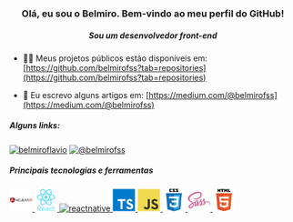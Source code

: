 <h3 align="center">Olá, eu sou o Belmiro. Bem-vindo ao meu perfil do GitHub!</h3>
<h5 align="center">Sou um desenvolvedor front-end</h5>

- 👨‍💻 Meus projetos públicos estão disponíveis em: [https://github.com/belmirofss?tab=repositories](https://github.com/belmirofss?tab=repositories)

- 📝 Eu escrevo alguns artigos em: [https://medium.com/@belmirofss](https://medium.com/@belmirofss)


<h5 align="left">Alguns links:</h5>
<p align="left">
	<a href="https://linkedin.com/in/belmiroflavio" target="blank"><img align="center" src="https://cdn.jsdelivr.net/npm/simple-icons@3.0.1/icons/linkedin.svg" alt="belmiroflavio" height="30" width="40" /></a>
	<a href="https://medium.com/@belmirofss" target="blank"><img align="center" src="https://cdn.jsdelivr.net/npm/simple-icons@3.0.1/icons/medium.svg" alt="@belmirofss" height="30" width="40" /></a>
</p>

<h5 align="left">Principais tecnologias e ferramentas</h5>
<p align="left"> 
	<a href="https://angular.io" target="_blank"> 
		<img src="https://raw.githubusercontent.com/devicons/devicon/master/icons/angularjs/angularjs-original-wordmark.svg" alt="angularjs" width="40" height="40"/> 
	</a> 
	<a href="https://reactjs.org/" target="_blank"> 
		<img src="https://raw.githubusercontent.com/devicons/devicon/master/icons/react/react-original-wordmark.svg" alt="react" width="40" height="40"/> 
	</a> 
	<a href="https://reactnative.dev/" target="_blank"> 
		<img src="https://reactnative.dev/img/header_logo.svg" alt="reactnative" width="40" height="40"/> 
	</a>
	<a href="https://www.typescriptlang.org/" target="_blank"> 
		<img src="https://raw.githubusercontent.com/devicons/devicon/master/icons/typescript/typescript-original.svg" alt="typescript" width="40" height="40"/> 
	</a>
	<a href="https://developer.mozilla.org/en-US/docs/Web/JavaScript" target="_blank"> 
		<img src="https://raw.githubusercontent.com/devicons/devicon/master/icons/javascript/javascript-original.svg" alt="javascript" width="40" height="40"/> 
	</a>
	<a href="https://www.w3schools.com/css/" target="_blank"> 
		<img src="https://raw.githubusercontent.com/devicons/devicon/master/icons/css3/css3-original-wordmark.svg" alt="css3" width="40" height="40"/> 
	</a> 
	<a href="https://sass-lang.com" target="_blank"> 
		<img src="https://raw.githubusercontent.com/devicons/devicon/master/icons/sass/sass-original.svg" alt="sass" width="40" height="40"/> 
	</a>
	<a href="https://www.w3.org/html/" target="_blank"> 
		<img src="https://raw.githubusercontent.com/devicons/devicon/master/icons/html5/html5-original-wordmark.svg" alt="html5" width="40" height="40"/> 
	</a>
</p>
